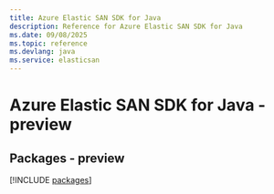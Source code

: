 ```yaml
---
title: Azure Elastic SAN SDK for Java
description: Reference for Azure Elastic SAN SDK for Java
ms.date: 09/08/2025
ms.topic: reference
ms.devlang: java
ms.service: elasticsan
---
```

# Azure Elastic SAN SDK for Java - preview
## Packages - preview
[!INCLUDE [packages](elastic-san-index.md)]